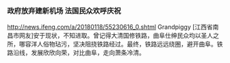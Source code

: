 ### 政府放弃建新机场 法国民众欢呼庆祝
http://news.ifeng.com/a/20180118/55230616_0.shtml
Grandpiggy [江西省南昌市网友]安于现状，不知进取。曾记得大清国修铁路，曲阜仕绅民众均以圣人之所，哪容洋人俗物玷污，坚决阻挠铁路经过。最终，铁路远远绕圈，避开曲阜。铁路沿线，发展欣欣向荣，对比曲阜，走向萧条冷清。
